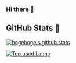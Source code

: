 ### Hi there 👋
## GitHub Stats 🤗

<!-- リポジトリステータス -->
[![hogehoge's github stats](https://github-readme-stats.vercel.app/api?username=nemotosoya&hide=contribs&count_private=true&show_icons=true&theme=tokyonight)](https://github.com/nemotosoya/)

<!-- ソースコード統計 -->
[![Top used Langs](https://github-readme-stats.vercel.app/api/top-langs/?username=nemotosoya&layout=compact&theme=tokyonight)](https://github.com/nemotosoya/)
<!--
**nemotosoya/nemotosoya** is a ✨ _special_ ✨ repository because its `README.md` (this file) appears on your GitHub profile.

Here are some ideas to get you started:

- 🔭 I’m currently working on ...
- 🌱 I’m currently learning ...
- 👯 I’m looking to collaborate on ...
- 🤔 I’m looking for help with ...
- 💬 Ask me about ...
- 📫 How to reach me: ...
- 😄 Pronouns: ...
- ⚡ Fun fact: ...
-->

